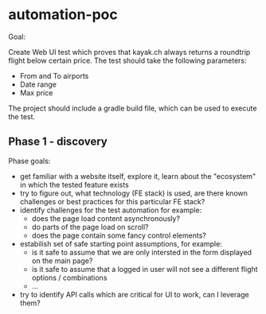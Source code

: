 # automation-poc

Goal:

Create Web UI test which proves that kayak.ch always returns a roundtrip flight below certain price.
The test should take the following parameters:
  - From and To airports
  - Date range
  - Max price

The project should include a gradle build file, which can be used to execute the test.

## Phase 1 - discovery

Phase goals:

* get familiar with a website itself, explore it, learn about the "ecosystem" in which the tested feature exists
* try to figure out, what technology (FE stack) is used, are there known challenges or best practices for this particular FE stack?
* identify challenges for the test automation for example:
  * does the page load content asynchronously?
  * do parts of the page load on scroll? 
  * does the page contain some fancy control elements?
* estabilish set of safe starting point assumptions, for example:
  * is it safe to assume that we are only intersted in the form displayed on the main page?
  * is it safe to assume that a logged in user will not see a different flight options / combinations
  * ...
* try to identify API calls which are critical for UI to work, can I leverage them?
